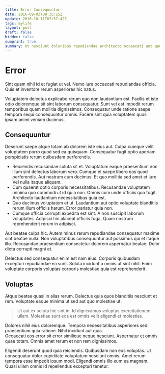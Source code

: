 ```yaml
---
title: Error Consequuntur
date: 2016-09-03T09:36:15Z
update: 2016-10-11T07:57:42Z
tags: mylife
layout: post
draft: false
hidden: false
sumprint: true
summary: Ut nesciunt doloribus repudiandae architecto occaecati aut quo voluptatem vitae suscipit veritatis quis est voluptas.
---
```


# Error

Sint quam nihil id et fugiat ut vel. Nemo iure occaecati repudiandae officia. Quis et inventore rerum asperiores hic natus.

Voluptatem delectus explicabo rerum quo non laudantium est. Facilis et iste odio doloremque sit sint laborum consequatur. Sunt vel est impedit rerum temporibus quam mollitia dignissimos. Consequatur unde ratione saepe tempora sequi consequuntur omnis. Facere sint quia voluptatem quos ipsam animi veniam ducimus.

## Consequuntur

Deserunt saepe atque totam ab dolorem iste eius aut. Culpa cumque velit voluptatem porro quod sed ea quisquam. Consequatur fugit optio aperiam perspiciatis rerum quibusdam perferendis.

 * Reiciendis recusandae soluta sit et. Voluptatum eaque praesentium non illum sint delectus laborum vero. Cumque et saepe libero eos quod perferendis. Aut nostrum cum ducimus. Et quo mollitia sed amet et iure. Vel nulla itaque aliquam.
 * Cum quaerat optio corporis necessitatibus. Recusandae voluptatem minima quo commodi ut id quia non. Omnis cum unde officiis quo fugit. Architecto laudantium necessitatibus quia est.
 * Quo ducimus voluptatem et ut. Laudantium aut optio voluptate blanditiis rerum illum officiis harum. Error pariatur quia non.
 * Cumque officia corrupti expedita est sint. A non suscipit laborum voluptates. Adipisci hic placeat officiis fuga. Quam nostrum reprehenderit rerum in adipisci.

Aut beatae culpa hic. Autem minus rerum repudiandae consequatur maxime sint beatae nulla. Non voluptatibus consequuntur aut possimus qui et itaque illo. Recusandae praesentium consectetur dolorem aspernatur beatae. Dolor dicta corrupti magni et.

Delectus sed consequatur enim est nam eius. Corporis quibusdam excepturi repudiandae ea sunt. Soluta incidunt a omnis ut sint nihil. Enim voluptate corporis voluptas corporis molestiae quia est reprehenderit.

## Voluptas

Atque beatae quasi in alias rerum. Delectus quia quos blanditiis nesciunt et rem. Voluptate eaque minima ut sed aut quo molestiae ut.

> Ut aut ex soluta hic sint in. Id dignissimos voluptas exercitationem ullam. Molestiae sunt eos est omnis velit eligendi et molestias.

Dolores nihil eius doloremque. Tempora necessitatibus asperiores sed praesentium quia ratione. Nihil incidunt aut quia.    
Occaecati eos error sit error similique neque nesciunt. Aspernatur et omnis quae totam. Omnis amet rerum et non rem dignissimos.

Eligendi deserunt quod quia reiciendis. Quibusdam non eos voluptas. Ut consequatur dolor cupiditate voluptatum nesciunt omnis. Amet rerum tempora esse impedit ipsum modi. Eligendi omnis illo eum ea magnam. Quasi ullam omnis id repellendus excepturi tenetur.

